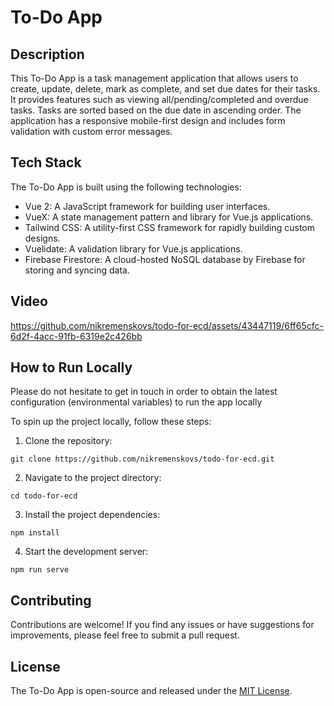# To-Do App

## Description

This To-Do App is a task management application that allows users to create, update, delete, mark as complete, and set due dates for their tasks. It provides features such as viewing all/pending/completed and overdue tasks. Tasks are sorted based on the due date in ascending order. The application has a responsive mobile-first design and includes form validation with custom error messages.

## Tech Stack

The To-Do App is built using the following technologies:

- Vue 2: A JavaScript framework for building user interfaces.
- VueX: A state management pattern and library for Vue.js applications.
- Tailwind CSS: A utility-first CSS framework for rapidly building custom designs.
- Vuelidate: A validation library for Vue.js applications.
- Firebase Firestore: A cloud-hosted NoSQL database by Firebase for storing and syncing data.

## Video


https://github.com/nikremenskovs/todo-for-ecd/assets/43447119/6ff65cfc-6d2f-4acc-91fb-6319e2c426bb


## How to Run Locally

Please do not hesitate to get in touch in order to obtain the latest configuration (environmental variables) to run the app locally 

To spin up the project locally, follow these steps:

1. Clone the repository:

```
git clone https://github.com/nikremenskovs/todo-for-ecd.git
```

2. Navigate to the project directory:

```
cd todo-for-ecd
```

3. Install the project dependencies:

```
npm install
```

4. Start the development server:

```
npm run serve
```



## Contributing

Contributions are welcome! If you find any issues or have suggestions for improvements, please feel free to submit a pull request.

## License

The To-Do App is open-source and released under the [MIT License](LICENSE).
